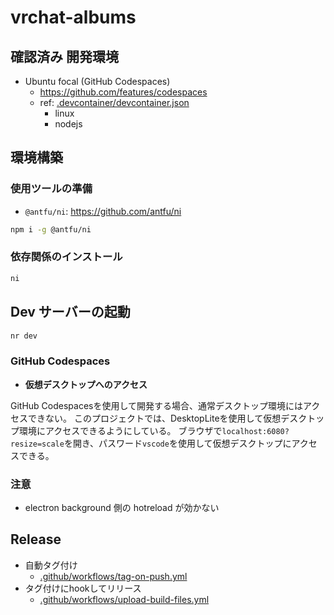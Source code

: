 # vrchat-albums

## 確認済み 開発環境
* Ubuntu focal (GitHub Codespaces)
  * https://github.com/features/codespaces
  * ref: [.devcontainer/devcontainer.json](.devcontainer/devcontainer.json)
    * linux
    * nodejs

## 環境構築
### 使用ツールの準備
* `@antfu/ni`: https://github.com/antfu/ni
```bash
npm i -g @antfu/ni
```

### 依存関係のインストール
```bash
ni
```

## Dev サーバーの起動
```bash
nr dev
```

### GitHub Codespaces

- **仮想デスクトップへのアクセス**

GitHub Codespacesを使用して開発する場合、通常デスクトップ環境にはアクセスできない。
このプロジェクトでは、DesktopLiteを使用して仮想デスクトップ環境にアクセスできるようにしている。
ブラウザで`localhost:6080?resize=scale`を開き、パスワード`vscode`を使用して仮想デスクトップにアクセスできる。

### 注意
* electron background 側の hotreload が効かない

## Release
* 自動タグ付け
  * [.github/workflows/tag-on-push.yml](.github/workflows/tag-on-push.yml)
* タグ付けにhookしてリリース
  * [.github/workflows/upload-build-files.yml](.github/workflows/upload-build-files.yml)
